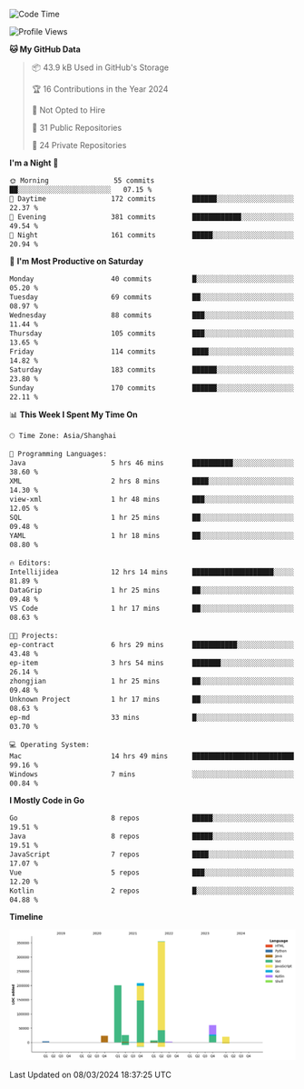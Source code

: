 <!--START_SECTION:waka-->
![Code Time](http://img.shields.io/badge/Code%20Time-2%2C299%20hrs%2040%20mins-blue)

![Profile Views](http://img.shields.io/badge/Profile%20Views-0-blue)

**🐱 My GitHub Data** 

> 📦 43.9 kB Used in GitHub's Storage 
 > 
> 🏆 16 Contributions in the Year 2024
 > 
> 🚫 Not Opted to Hire
 > 
> 📜 31 Public Repositories 
 > 
> 🔑 24 Private Repositories 
 > 
**I'm a Night 🦉** 

```text
🌞 Morning                55 commits          ██░░░░░░░░░░░░░░░░░░░░░░░   07.15 % 
🌆 Daytime                172 commits         ██████░░░░░░░░░░░░░░░░░░░   22.37 % 
🌃 Evening                381 commits         ████████████░░░░░░░░░░░░░   49.54 % 
🌙 Night                  161 commits         █████░░░░░░░░░░░░░░░░░░░░   20.94 % 
```
📅 **I'm Most Productive on Saturday** 

```text
Monday                   40 commits          █░░░░░░░░░░░░░░░░░░░░░░░░   05.20 % 
Tuesday                  69 commits          ██░░░░░░░░░░░░░░░░░░░░░░░   08.97 % 
Wednesday                88 commits          ███░░░░░░░░░░░░░░░░░░░░░░   11.44 % 
Thursday                 105 commits         ███░░░░░░░░░░░░░░░░░░░░░░   13.65 % 
Friday                   114 commits         ████░░░░░░░░░░░░░░░░░░░░░   14.82 % 
Saturday                 183 commits         ██████░░░░░░░░░░░░░░░░░░░   23.80 % 
Sunday                   170 commits         ██████░░░░░░░░░░░░░░░░░░░   22.11 % 
```


📊 **This Week I Spent My Time On** 

```text
🕑︎ Time Zone: Asia/Shanghai

💬 Programming Languages: 
Java                     5 hrs 46 mins       ██████████░░░░░░░░░░░░░░░   38.60 % 
XML                      2 hrs 8 mins        ████░░░░░░░░░░░░░░░░░░░░░   14.30 % 
view-xml                 1 hr 48 mins        ███░░░░░░░░░░░░░░░░░░░░░░   12.05 % 
SQL                      1 hr 25 mins        ██░░░░░░░░░░░░░░░░░░░░░░░   09.48 % 
YAML                     1 hr 18 mins        ██░░░░░░░░░░░░░░░░░░░░░░░   08.80 % 

🔥 Editors: 
Intellijidea             12 hrs 14 mins      ████████████████████░░░░░   81.89 % 
DataGrip                 1 hr 25 mins        ██░░░░░░░░░░░░░░░░░░░░░░░   09.48 % 
VS Code                  1 hr 17 mins        ██░░░░░░░░░░░░░░░░░░░░░░░   08.63 % 

🐱‍💻 Projects: 
ep-contract              6 hrs 29 mins       ███████████░░░░░░░░░░░░░░   43.48 % 
ep-item                  3 hrs 54 mins       ███████░░░░░░░░░░░░░░░░░░   26.14 % 
zhongjian                1 hr 25 mins        ██░░░░░░░░░░░░░░░░░░░░░░░   09.48 % 
Unknown Project          1 hr 17 mins        ██░░░░░░░░░░░░░░░░░░░░░░░   08.63 % 
ep-md                    33 mins             █░░░░░░░░░░░░░░░░░░░░░░░░   03.70 % 

💻 Operating System: 
Mac                      14 hrs 49 mins      █████████████████████████   99.16 % 
Windows                  7 mins              ░░░░░░░░░░░░░░░░░░░░░░░░░   00.84 % 
```

**I Mostly Code in Go** 

```text
Go                       8 repos             █████░░░░░░░░░░░░░░░░░░░░   19.51 % 
Java                     8 repos             █████░░░░░░░░░░░░░░░░░░░░   19.51 % 
JavaScript               7 repos             ████░░░░░░░░░░░░░░░░░░░░░   17.07 % 
Vue                      5 repos             ███░░░░░░░░░░░░░░░░░░░░░░   12.20 % 
Kotlin                   2 repos             █░░░░░░░░░░░░░░░░░░░░░░░░   04.88 % 
```



**Timeline**

![Lines of Code chart](https://raw.githubusercontent.com/youtiaoguagua/youtiaoguagua/master/assets/bar_graph.png)


 Last Updated on 08/03/2024 18:37:25 UTC
<!--END_SECTION:waka-->